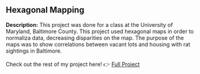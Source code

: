 ## Hexagonal Mapping 
**Description:** This project was done for a class at the University of Maryland, Baltimore County. This project used hexagonal maps in order to normaliza data, decreasing disparities on the map. The purpose of the maps was to show correlations between vacant lots and housing with rat sightings in Baltimore.
<br>
<br>
Check out the rest of my project here! :point_right: <a href="/pdf/lab5part1a-merged.pdf">Full Project</a> 
